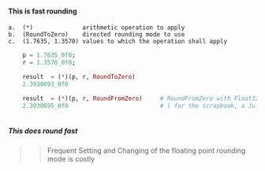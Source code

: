 
#### This is fast rounding

    a.	(*) 			 arithmetic operation to apply
    b.	(RoundToZero)	 directed rounding mode to use
    c.	(1.7635, 1.3570) values to which the operation shall apply 
    
```julia
    p = 1.7635_0f0;
    r = 1.3570_0f0;

    result  = (*)(p, r, RoundToZero) 
    2.3930693_0f0

    result  = (*)(p, r, RoundFromZero)     # RoundFromZero with Float32, Float64
    2.3930695_0f0                          # ( for the scrapbook, a Julia first )
    
```

##### This does round fast

>> Frequent Setting and Changing of the floating point rounding mode is costly
